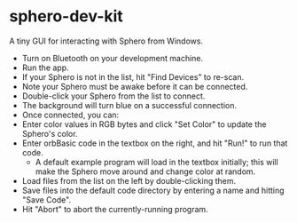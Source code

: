 sphero-dev-kit
==============

A tiny GUI for interacting with Sphero from Windows.

 * Turn on Bluetooth on your development machine.
 * Run the app.
 * If your Sphero is not in the list, hit "Find Devices" to re-scan.
  * Note your Sphero must be awake before it can be connected.
 * Double-click your Sphero from the list to connect.
 * The background will turn blue on a successful connection.
 * Once connected, you can:
  * Enter color values in RGB bytes and click "Set Color" to update the Sphero's color.
  * Enter orbBasic code in the textbox on the right, and hit "Run!" to run that code.
    * A default example program will load in the textbox initially; this will make the Sphero move around and change color at random.
  * Load files from the list on the left by double-clicking them.
  * Save files into the default code directory by entering a name and hitting "Save Code".
  * Hit "Abort" to abort the currently-running program.
